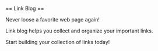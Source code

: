 ==   Link Blog  ==

Never loose a favorite web page again!

Link blog helps you collect and organize your important links.

Start building your collection of links today!
